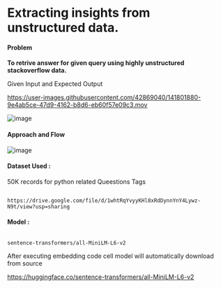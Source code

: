 # Extracting insights from unstructured data.

#### Problem 

**To retrive answer for given query using highly unstructured stackoverflow data.**

Given Input and Expected Output

https://user-images.githubusercontent.com/42869040/141801880-9e4ab5ce-47d9-4162-b8d6-eb60f57e09c3.mov

![image](https://user-images.githubusercontent.com/42869040/141797414-b7be40cd-e9fe-49f7-a11e-249116afb48b.png)



#### Approach and Flow

![image](https://user-images.githubusercontent.com/42869040/141795512-f21e713b-ab9c-4131-a667-81e2011ce5bb.png)


#### Dataset Used :

50K records for python related Queestions Tags

``` 

https://drive.google.com/file/d/1whtRqYvyyKHl8xRdDynnYnY4Lywz-N9t/view?usp=sharing 

```

#### Model :

```

sentence-transformers/all-MiniLM-L6-v2

```
After executing embedding code cell model will automatically download from source 

https://huggingface.co/sentence-transformers/all-MiniLM-L6-v2




